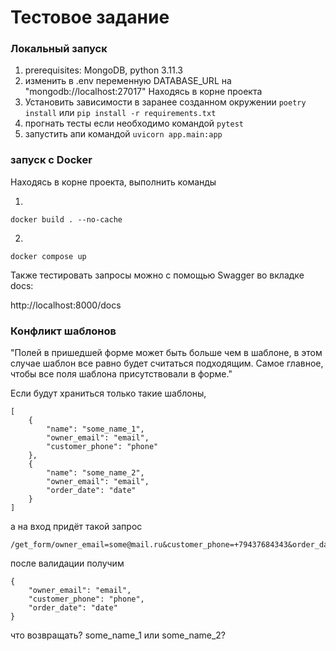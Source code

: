 # Тестовое задание

### Локальный запуск

1) prerequisites: MongoDB, python 3.11.3
2) изменить в .env переменную DATABASE_URL на "mongodb://localhost:27017"
Находясь в корне проекта
3) Установить зависимости в заранее созданном окружении
``` poetry install ```
или
``` pip install -r requirements.txt ```
4) прогнать тесты если необходимо командой ```pytest```
5) запустить апи командой
``` uvicorn app.main:app ```

### запуск с Docker
Находясь в корне проекта, выполнить команды

1) 
```
docker build . --no-cache
```
2) 
```
docker compose up
```

Также тестировать запросы можно с помощью Swagger во вкладке docs:

http://localhost:8000/docs

### Конфликт шаблонов

"Полей в пришедшей форме может быть больше чем
в шаблоне, в этом случае шаблон все равно будет
считаться подходящим. Самое главное, чтобы все поля
шаблона присутствовали в форме."

Если будут храниться только такие шаблоны,
```commandline
[
    {
        "name": "some_name_1",
        "owner_email": "email",
        "customer_phone": "phone"
    },
    {
        "name": "some_name_2",
        "owner_email": "email",
        "order_date": "date"
    }
]
```

а на вход придёт такой запрос
```
/get_form/owner_email=some@mail.ru&customer_phone=+79437684343&order_date=31.12.1998"
```

после валидации получим
```
{
    "owner_email": "email",
    "customer_phone": "phone",
    "order_date": "date"
}
```

что возвращать?
some_name_1 или some_name_2?
